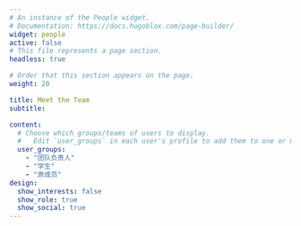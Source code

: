 ```yaml
---
# An instance of the People widget.
# Documentation: https://docs.hugoblox.com/page-builder/
widget: people
active: false
# This file represents a page section.
headless: true

# Order that this section appears on the page.
weight: 20

title: Meet the Team
subtitle:

content:
  # Choose which groups/teams of users to display.
  #   Edit `user_groups` in each user's profile to add them to one or more of these groups.
  user_groups:
    - "团队负责人"
    - "学生"
    - "原成员"
design:
  show_interests: false
  show_role: true
  show_social: true
---
```

